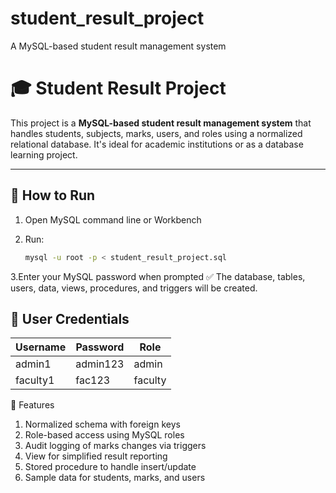# student_result_project
A MySQL-based student result management system


# 🎓 Student Result Project

This project is a **MySQL-based student result management system** that handles students, subjects, marks, users, and roles using a normalized relational database. It's ideal for academic institutions or as a database learning project.

---

## 🚀 How to Run

1. Open MySQL command line or Workbench  
2. Run:

   ```bash
   mysql -u root -p < student_result_project.sql
3.Enter your MySQL password when prompted
✅ The database, tables, users, data, views, procedures, and triggers will be created.

## 👤 User Credentials

| Username  | Password  | Role    |
|-----------|-----------|---------|
| admin1    | admin123  | admin   |
| faculty1  | fac123    | faculty |
     

🧠 Features
1. Normalized schema with foreign keys
2. Role-based access using MySQL roles
3. Audit logging of marks changes via triggers
4. View for simplified result reporting
5. Stored procedure to handle insert/update
6. Sample data for students, marks, and users




